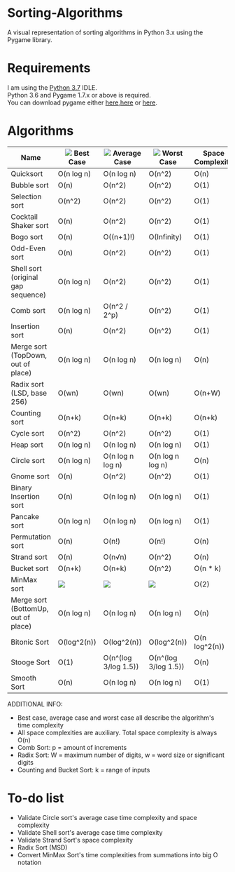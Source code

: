 # Sorting-Algorithms
A visual representation of sorting algorithms in Python 3.x using the Pygame library.

# Requirements
I am using the [Python 3.7](https://www.python.org/downloads/release/python-370/) IDLE.\
Python 3.6 and Pygame 1.7.x or above is required.\
You can download pygame either [here](https://www.pygame.org/download.shtml),[here](https://bitbucket.org/pygame/pygame/downloads/) or [here](https://www.lfd.uci.edu/~gohlke/pythonlibs/#pygame).

# Algorithms

|Name|![](https://placehold.it/15/00ff00/000000?text=+) Best Case|![](https://placehold.it/15/ffff00/000000?text=+) Average Case|![](https://placehold.it/15/ff0000/000000?text=+) Worst Case|Space Complexity|Usability|
|-|-|-|-|-|-|
|Quicksort|O(n log n)|O(n log n)|O(n^2)|O(n)|★★★★★|
|Bubble sort|O(n)|O(n^2)|O(n^2)|O(1)|★★☆☆☆|
|Selection sort|O(n^2)|O(n^2)|O(n^2)|O(1)|★★☆☆☆|
|Cocktail Shaker sort|O(n)|O(n^2)|O(n^2)|O(1)|★★★☆☆|
|Bogo sort|O(n)|O((n+1)!)|O(Infinity)|O(1)|☆☆☆☆☆|
|Odd-Even sort|O(n)|O(n^2)|O(n^2)|O(1)|★★★☆☆|
|Shell sort (original gap sequence)|O(n log n)|O(n^2)|O(n^2)|O(1)|★★★★☆|
|Comb sort|O(n log n)|O(n^2 / 2^p)|O(n^2)|O(1)|★★★☆☆|
|Insertion sort|O(n)|O(n^2)|O(n^2)|O(1)|★★☆☆☆|
|Merge sort (TopDown, out of place)|O(n log n)|O(n log n)|O(n log n)|O(n)|★★★★★|
|Radix sort (LSD, base 256)|O(wn)|O(wn)|O(wn)|O(n+W)|★★★★★|
|Counting sort|O(n+k)|O(n+k)|O(n+k)|O(n+k)|★★★☆☆|
|Cycle sort|O(n^2)|O(n^2)|O(n^2)|O(1)|★★☆☆☆|
|Heap sort|O(n log n)|O(n log n)|O(n log n)|O(1)|★★★★★|
|Circle sort|O(n log n)|O(n log n log n)|O(n log n log n)|O(n)|★★★☆☆|
|Gnome sort|O(n)|O(n^2)|O(n^2)|O(1)|★★☆☆☆|
|Binary Insertion sort|O(n)|O(n log n)|O(n log n)|O(1)|★★★☆☆|
|Pancake sort|O(n log n)|O(n log n)|O(n log n)|O(1)|★★★☆☆|
|Permutation sort|O(n)|O(n!)|O(n!)|O(n)|★☆☆☆☆|
|Strand sort|O(n)|O(n√n)|O(n^2)|O(n)|★★★☆☆|
|Bucket sort|O(n+k)|O(n+k)|O(n^2)|O(n * k)|★★★★☆|
|MinMax sort|![](https://latex.codecogs.com/gif.latex?\sum_{t=0}^{n//2}n-2t)|![](https://latex.codecogs.com/gif.latex?\sum_{t=0}^{n//2}n-2t)|![](https://latex.codecogs.com/gif.latex?\sum_{t=0}^{n//2}n-2t)|O(2)|★★★☆☆|
|Merge sort (BottomUp, out of place)|O(n log n)|O(n log n)|O(n log n)|O(n)|★★★★★|
|Bitonic Sort|O(log^2(n))|O(log^2(n))|O(log^2(n))|O(n log^2(n))|★★★★☆|
|Stooge Sort|O(1)|O(n^(log 3/log 1.5))|O(n^(log 3/log 1.5))|O(n)|★☆☆☆☆|
|Smooth Sort|O(n)|O(n log n)|O(n log n)|O(1)|★★★★☆|

ADDITIONAL INFO:
- Best case, average case and worst case all describe the algorithm's time complexity
- All space complexities are auxiliary. Total space complexity is always O(n)
- Comb Sort: p = amount of increments
- Radix Sort: W = maximum number of digits, w = word size or significant digits
- Counting and Bucket Sort: k = range of inputs

# To-do list
- Validate Circle sort's average case time complexity and space complexity
- Validate Shell sort's average case time complexity
- Validate Strand Sort's space complexity
- Radix Sort (MSD)
- Convert MinMax Sort's time complexities from summations into big O notation
